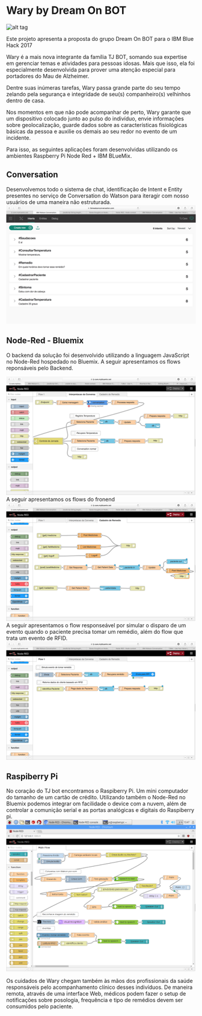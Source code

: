 # Wary by Dream On BOT
  ![alt tag](https://github.com/Mayco-Anderson/BlueHack-Wary/blob/master/tjBot.png)

Este projeto apresenta a proposta do grupo Dream On BOT para o IBM Blue Hack 2017

Wary é a mais nova integrante da família TJ BOT, somando sua expertise em gerenciar temas e atividades para pessoas idosas. Mais que isso,
 ela foi especialmente desenvolvida para prover uma atenção especial para portadores do Mau de Alzheimer.
 
 Dentre suas inúmeras tarefas, Wary passa grande parte do seu tempo zelando pela segurança e integridade de seu(s) companheiro(s) velhinhos
 dentro de casa.
 
 Nos momentos em que não pode acompanhar de perto, Wary garante que um dispositivo colocado junto ao pulso do indivíduo, envie informações
 sobre geolocalização, guarde dados sobre as características fisiológicas básicas da pessoa e auxilie os demais ao seu redor no evento de um
 incidente.
 
 Para isso, as seguintes aplicações foram desenvolvidas utilizando os ambientes Raspberry Pi Node Red + IBM BLueMix.
 ## Conversation
Desenvolvemos todo o sistema de chat, identificação de Intent e Entity presentes no serviço de Conversation do Watson para iteragir com nosso usuários de uma maneira não estruturada. 
  ![alt tag](https://github.com/Mayco-Anderson/BlueHack-Wary/blob/master/conversation2.png)
  ## Node-Red - Bluemix
  O backend da solução foi desenvolvido utilizando a linguagem JavaScript no Node-Red hospedado no Bluemix. A seguir apresentamos os flows reponsáveis pelo Backend.
  
 ![alt tag](https://github.com/Mayco-Anderson/BlueHack-Wary/blob/master/backend.png)
 A seguir apresentamos os flows do fronend
 ![alt tag](https://github.com/Mayco-Anderson/BlueHack-Wary/blob/master/front-end.png)
 A seguir apresentamos o flow responseável por simular o disparo de um evento quando o paciente precisa tomar um remédio, além do flow que trata um evento de RFID.
  ![alt tag]( https://github.com/Mayco-Anderson/BlueHack-Wary/blob/master/otherFlows.png)
  
  ## Raspiberry Pi
  No coração do TJ bot encontramos o Raspiberry Pi. Um mini computador do tamanho de um cartão de crédito. Utilizando também o Node-Red no Bluemix podemos integrar om facilidade o device com a nuvem, além de controlar a comunição serial e as portas analógicas e digitais do Raspiberry pi.
  ![alt tag]( https://github.com/Mayco-Anderson/BlueHack-Wary/blob/master/raspiCode.png)
 
 Os cuidados de Wary chegam também às mãos dos profissionais da saúde responsáveis pelo acompanhamento clínico desses indivíduos. De maneira
 remota, através de uma interface Web, médicos podem fazer o setup de notificações sobre posologia, frequência e tipo de remédios devem
 ser consumidos pelo paciente.
 
 


